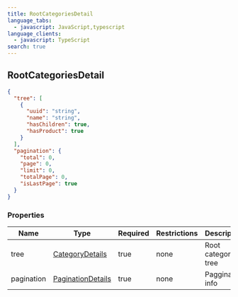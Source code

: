 ```yaml
---
title: RootCategoriesDetail
language_tabs:
  - javascript: JavaScript,typescript
language_clients:
  - javascript: TypeScript
search: true
---
```


<h2 id="tocS_RootCategoriesDetail">RootCategoriesDetail</h2>

<!-- backwards compatibility -->

<a id="schemarootcategoriesdetail"></a>
<a id="schema_RootCategoriesDetail"></a>
<a id="tocSrootcategoriesdetail"></a>
<a id="tocsrootcategoriesdetail"></a>

```json
{
  "tree": [
    {
      "uuid": "string",
      "name": "string",
      "hasChildren": true,
      "hasProduct": true
    }
  ],
  "pagination": {
    "total": 0,
    "page": 0,
    "limit": 0,
    "totalPage": 0,
    "isLastPage": true
  }
}
```

### Properties

| Name       | Type                                                | Required | Restrictions | Description          |
| ---------- | --------------------------------------------------- | -------- | ------------ | -------------------- |
| tree       | [CategoryDetails](../models/CategoryDetails.md)     | true     | none         | Root categories tree |
| pagination | [PaginationDetails](../models/PaginationDetails.md) | true     | none         | Paggination info     |
